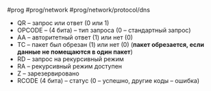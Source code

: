 #prog #prog/network #prog/network/protocol/dns

- QR – запрос или ответ (0 или 1)
- OPCODE – (4 бита) – тип запроса (0 – стандартный запрос)
- АА – авторитетный ответ (1) или нет (0)
- ТС – пакет был обрезан (1) или нет (0) (**пакет обрезается, если данные не помещаются в один пакет**)
- RD – запрос на рекурсивный режим
- RA – рекурсивный режим доступен
- Z – зарезервировано
- RCODE (4 бита) – статус (0 – успешно, другие коды – ошибка)
